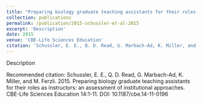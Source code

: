 ```yaml
---
title: "Preparing biology graduate teaching assistants for their roles as instructors: an assessment of institutional approaches."
collection: publications
permalink: /publication/2015-schussler-et-al-2015
excerpt: 'Description'
date: 2015
venue: 'CBE-Life Sciences Education'
citation: 'Schussler, E. E., Q. D. Read, G. Marbach-Ad, K. Miller, and M. Ferzli. 2015. Preparing biology graduate teaching assistants for their roles as instructors: an assessment of institutional approaches. CBE-Life Sciences Education 14:1-11. DOI: 10.1187/cbe.14-11-0196'
---
```

Description

Recommended citation: Schussler, E. E., Q. D. Read, G. Marbach-Ad, K. Miller, and M. Ferzli. 2015. Preparing biology graduate teaching assistants for their roles as instructors: an assessment of institutional approaches. CBE-Life Sciences Education 14:1-11. DOI: 10.1187/cbe.14-11-0196